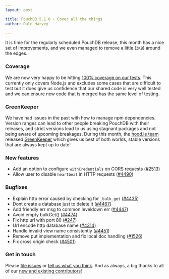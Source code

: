 ```yaml
---
layout: post

title: PouchDB 5.1.0 - Cover all the things
author: Dale Harvey

---
```


It is time for the regularly scheduled PouchDB release, this month has a nice set of improvements, and we even managed to remove a little (`3KB`) around the edges.

### Coverage

We are now very happy to be hitting [100% coverage on our tests](https://coveralls.io/github/pouchdb/pouchdb/). This currently only covers Node.js and excludes some cases that are difficult to test but it does give us confidence that our shared code is very well tested and we can ensure new code that is merged has the same level of testing.

### GreenKeeper

We have had issues in the past with how to manage npm dependencies. Version ranges can lead to other people breaking PouchDB with their releases, and strict versions lead to us using stagnant packages and not being aware of upcoming breakages. During this month, the [hood.ie team](http://hood.ie) released [GreenKeeper](http://greenkeeper.io) which gives us best of both worlds, stable versions that are always kept up to date!

### New features

* Add an option to configure `withCredentials` on CORS requests ([#2513](http://github.com/pouchdb/pouchdb/issues/2513))
* Allow user to disable `heartbeat` in HTTP requests ([#4490](http://github.com/pouchdb/pouchdb/issues/4490))

### Bugfixes

* Explain http error caused by checking for `_bulk_get` ([#4435](http://github.com/pouchdb/pouchdb/issues/4435))
* Dont create a database just to delete it ([#4467](http://github.com/pouchdb/pouchdb/issues/4467))
* Add friendly err msg to common leveldown err ([#4447](http://github.com/pouchdb/pouchdb/issues/4447))
* Avoid empty bulkGet() ([#4474](http://github.com/pouchdb/pouchdb/issues/4474))
* Fix http url with port 80 ([#247](https://github.com/pouchdb/express-pouchdb/issues/247))
* Url encode http database name ([#4314](http://github.com/pouchdb/pouchdb/issues/4314))
* Handle invalid view name consistently ([#4451](http://github.com/pouchdb/pouchdb/issues/4451))
* Remove put implementation and fix local doc handling ([#1526](http://github.com/pouchdb/pouchdb/issues/1526))
* Fix cross origin check ([#4501](http://github.com/pouchdb/pouchdb/issues/4501))

### Get in touch

Please [file issues](https://github.com/pouchdb/pouchdb/issues) or [tell us what you think](https://github.com/pouchdb/pouchdb/blob/master/CONTRIBUTING.md#get-in-touch). And as always, a big thanks to all of our [new and existing contributors](https://github.com/pouchdb/pouchdb/graphs/contributors)!
